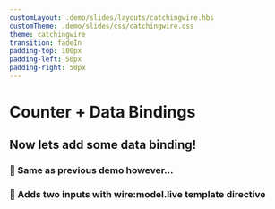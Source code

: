 ```yaml
---
customLayout: .demo/slides/layouts/catchingwire.hbs
customTheme: .demo/slides/css/catchingwire.css
theme: catchingwire
transition: fadeIn
padding-top: 100px
padding-left: 50px
padding-right: 50px
---
```


# Counter + Data Bindings

## Now lets add some data binding!

### 📌 Same as previous demo however...

### 📌 Adds two inputs with <strong>wire:model.live</strong> template directive